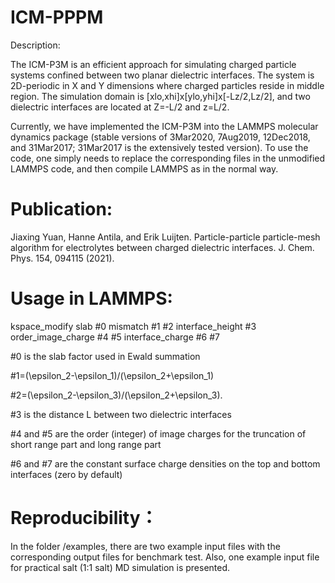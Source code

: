 # ICM-PPPM
Description: 

The ICM-P3M is an efficient approach for simulating charged particle systems confined between two planar dielectric interfaces. 
The system is 2D-periodic in X and Y dimensions where charged particles reside in middle region. 
The simulation domain is [xlo,xhi]x[ylo,yhi]x[-Lz/2,Lz/2], and two dielectric interfaces are located at Z=-L/2 and z=L/2.  

Currently, we have implemented the ICM-P3M into the LAMMPS molecular dynamics package (stable versions of 3Mar2020, 7Aug2019, 12Dec2018, and 31Mar2017; 31Mar2017 is the extensively tested version). To use the code, one simply needs to replace the corresponding files in the unmodified LAMMPS code, and then compile LAMMPS as in the normal way.

# Publication:

Jiaxing Yuan, Hanne Antila, and Erik Luijten. Particle-particle particle-mesh algorithm for electrolytes between charged dielectric interfaces. J. Chem. Phys. 154, 094115 (2021).


# Usage in LAMMPS:

kspace_modify slab #0 mismatch #1 #2 interface_height #3 order_image_charge #4 #5 interface_charge #6 #7

#0 is the slab factor used in Ewald summation

#1=(\epsilon_2-\epsilon_1)/(\epsilon_2+\epsilon_1) 

#2=(\epsilon_2-\epsilon_3)/(\epsilon_2+\epsilon_3).

#3 is the distance L between two dielectric interfaces

#4 and #5 are the order (integer) of image charges for the truncation of short range part and long range part

#6 and #7 are the constant surface charge densities on the top and bottom interfaces (zero by default)

# Reproducibility：

In the folder /examples, there are two example input files with the corresponding output files for benchmark test. Also, one example input file for practical salt (1:1 salt) MD simulation is presented. 
